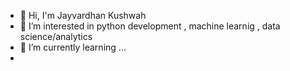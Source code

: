 - 👋 Hi, I'm Jayvardhan Kushwah
- 👀 I’m interested in python development , machine learnig , data science/analytics
- 🌱 I’m currently learning ...
-


<!---
kushwahTanay/kushwahTanay is a ✨ special ✨ repository because its `README.md` (this file) appears on your GitHub profile.
You can click the Preview link to take a look at your changes.
--->
